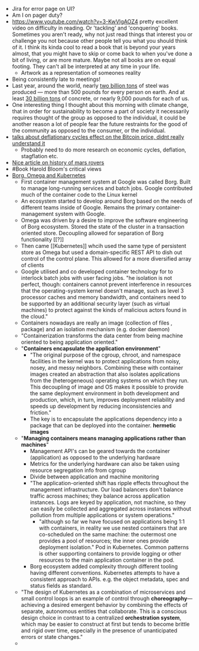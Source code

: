 - Jira for error page on UI?
- Am I on pager duty?
- https://www.youtube.com/watch?v=3-KwVlgAOZ4 pretty excellent video on difficulty in reading. Or 'tackling' and 'conquering' books. Sometimes you aren't ready, why not just read things that interest you or challenge you not because other people tell you what you should think of it. I think its kinda cool to read a book that is beyond your years almost, that you might have to skip or come back to when you've done a bit of living, or are more mature. Maybe not all books are on equal footing. They can't all be interpreted at any time in your life.
    - Artwork as a representation of someones reality
- Being consistently late to meetings!
- Last year, around the world, nearly [two billion tons](https://www.worldsteel.org/steel-by-topic/statistics/steel-data-viewer/MCSP_crude_steel_monthly/WORLD_ALL) of steel was produced — more than 500 pounds for every person on earth. And at least [30 billion tons](https://www.usgs.gov/centers/nmic/cement-statistics-and-information) of concrete, or nearly 9,000 pounds for each of us.
- One interesting thing I thought about this morning with climate change, that in order for sustainability to become a part of society it necessarily requires thought of the group as opposed to the individual, it could be another reason a lot of people fear the future restraints for the good of the community as opposed to the consumer, or the individual.
- [talks about deflationary cycles effect on the Bitcoin price, didnt really understand it](https://medium.com/concoda/this-is-what-it-will-take-for-bitcoin-to-reach-100-000-c5082281b17e)
    - Probably need to do more research on economic cycles, deflation, stagflation etc.
- [Nice article on history of mars rovers](https://medium.com/starts-with-a-bang/witness-mars-from-the-perspective-of-every-successful-lander-and-rover-b7cd51ff5c4d)
- #Book Harold Bloom's critical views
- [Borg, Omega and Kubernetes](https://queue.acm.org/detail.cfm?id=2898444#content-comments)
    - First container management system at Google was called Borg. Built to manage long-running services and batch jobs. Google contributed much of the container code to the Linux kernel
    - An ecosystem started to develop around Borg based on the needs of different teams inside of Google. Remains the primary container-management system with Google.
    - Omega was driven by a desire to improve the software engineering of Borg ecosystem. Stored the state of the cluster in a transaction oriented store. Decoupling allowed for separation of Borg functionality [[?]]
    - Then came [[Kubernetes]] whcih used the same type of persistent store as Omega but used a domain-specific REST API to dish out control of the control plane. This allowed for a more diversified array of clients
    - Google utilised and co developed container technology for to interlock batch jobs with user facing jobs. "he isolation is not perfect, though: containers cannot prevent interference in resources that the operating-system kernel doesn't manage, such as level 3 processor caches and memory bandwidth, and containers need to be supported by an additional security layer (such as virtual machines) to protect against the kinds of malicious actors found in the cloud."
    - Containers nowadays are really an image (collection of files , package) and an isolation mechanism (e.g. docker daemon)
    - "Containerization transforms the data center from being machine oriented to being application oriented."
    - "__Containers encapsulate the application environment__"
        - "The original purpose of the cgroup, chroot, and namespace facilities in the kernel was to protect applications from noisy, nosey, and messy neighbors. Combining these with container images created an abstraction that also isolates applications from the (heterogeneous) operating systems on which they run. This decoupling of image and OS makes it possible to provide the same deployment environment in both development and production, which, in turn, improves deployment reliability and speeds up development by reducing inconsistencies and friction."
        - The key is to encapsulate the applications dependency into a package that can be deployed into the container. __hermetic images__
    - "__Managing containers means managing applications rather than machines__"
        - Management API's can be geared towards the container (application) as opposed to the underlying hardware
        - Metrics for the underlying hardware can also be taken using resource segregation info from cgroup
        - Divide between application and machine monitoring
        - "The application-oriented shift has ripple effects throughout the management infrastructure. Our load balancers don't balance traffic across machines; they balance across application instances. Logs are keyed by application, not machine, so they can easily be collected and aggregated across instances without pollution from multiple applications or system operations."
            - "although so far we have focused on applications being 1:1 with containers, in reality we use nested containers that are co-scheduled on the same machine: the outermost one provides a pool of resources; the inner ones provide deployment isolation." Pod in Kubernetes. Common patterns is other supporting containers to provide logging or other resources to the main application container in the pod.
        - Borg ecosystem added complexity through different tooling having different conventions. Kubernetes attempts to have a consistent approach to APIs. e.g. the object metadata, spec and status fields as standard.
    - "The design of Kubernetes as a combination of microservices and small control loops is an example of control through __choreography__—achieving a desired emergent behavior by combining the effects of separate, autonomous entities that collaborate. This is a conscious design choice in contrast to a centralized __orchestration system__, which may be easier to construct at first but tends to become brittle and rigid over time, especially in the presence of unanticipated errors or state changes."
    - 
